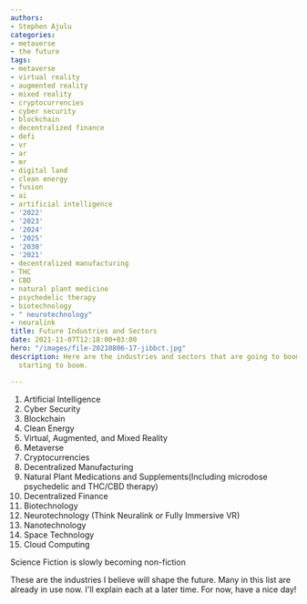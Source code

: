 ```yaml
---
authors:
- Stephen Ajulu
categories:
- metaverse
- the future
tags:
- metaverse
- virtual reality
- augmented reality
- mixed reality
- cryptocurrencies
- cyber security
- blockchain
- decentralized finance
- defi
- vr
- ar
- mr
- digital land
- clean energy
- fusion
- ai
- artificial intelligence
- '2022'
- '2023'
- '2024'
- '2025'
- '2030'
- '2021'
- decentralized manufacturing
- THC
- CBD
- natural plant medicine
- psychedelic therapy
- biotechnology
- " neurotechnology"
- neuralink
title: Future Industries and Sectors
date: 2021-11-07T12:18:00+03:00
hero: "/images/file-20210806-17-jibbct.jpg"
description: Here are the industries and sectors that are going to boom or are already
  starting to boom.

---
```

 1. Artificial Intelligence
 2. Cyber Security
 3. Blockchain
 4. Clean Energy
 5. Virtual, Augmented, and Mixed Reality
 6. Metaverse
 7. Cryptocurrencies
 8. Decentralized Manufacturing
 9. Natural Plant Medications and Supplements(Including microdose psychedelic and THC/CBD therapy)
10. Decentralized Finance
11. Biotechnology
12. Neurotechnology (Think Neuralink or Fully Immersive VR)
13. Nanotechnology
14. Space Technology
15. Cloud Computing

Science Fiction is slowly becoming non-fiction

These are the industries I believe will shape the future. Many in this list are already in use now. I'll explain each at a later time. For now, have a nice day!